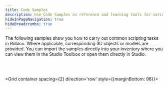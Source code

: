 ```yaml
---
title: Code Samples
description: Use Code Samples as reference and learning tools for various Studio features.
hideInPageNavigation: true
hideBreadcrumbs: true
---
```


<Grid md={12} lg={9}>
<p>The following samples show you how to carry out common scripting tasks in
Roblox. Where applicable, corresponding 3D objects or models are provided. You
can import the samples directly into your inventory where you can view them
in the Studio Toolbox or open them directly in Studio.</p>
</Grid>

<br /><br />

<Grid container spacing={2} direction='row' style={{marginBottom: 96}}>
<BrowseSampleCard href='https://create.roblox.com/marketplace/asset/13549359972' description='Provides a wrapper for ContextActionService that displays actions on-screen. Input prompts automatically change based on the latest input type, rather than being set once based on peripherals.' title='Action Manager' assetId={13549359972} />
<BrowseSampleCard href='https://create.roblox.com/marketplace/asset/13549366436' description='Demonstrates an admin command system using TextChatCommands. Command functions are stored in the Commands module and have an included permission level. Permission levels are determined from group rankings or a manual override set in the Admins module.&#10;' title='Admin Commands' assetId={13549366436} />
<BrowseSampleCard href='https://create.roblox.com/marketplace/asset/13549374667' description='Given two attachments and a beam prefab, this class continuously orients duplicates of the attachments to face each other so that the beam remains straight.&#10;&#10;Also provides an API to enable/disable the beam and its orientation updates.&#10;' title='Beam Between' assetId={13549374667} />
<BrowseSampleCard href='https://create.roblox.com/marketplace/asset/13549383422' description='Demonstrates changing the color of a part upon being touched by a player&#x27;s character. The color change is debounced to ensure the Touched event does not trigger a color change too quickly. The part&#x27;s color is randomly set using math.random.&#10;' title='Change Part Color On Touch' assetId={13549383422} />
<BrowseSampleCard href='https://create.roblox.com/marketplace/asset/13549390287' description='Provides an API to use when referencing a Player&#x27;s character to make sure it is &quot;Fully loaded&quot;, which is defined as:&#10;  1) Character is a descendant of workspace&#10;  2) Character has a PrimaryPart set&#10;  3) Character contains a child which is a Humanoid&#10;  4) The Humanoid&#x27;s RootPart property is not nil&#10;' title='Character Loaded Wrapper' assetId={13549390287} />
<BrowseSampleCard href='https://create.roblox.com/marketplace/asset/13549414385' description='Creates a guiding beam from the bottom of the local character to a destination attachment. Useful for guiding players towards objectives in order to progress.&#10;' title='Character Path Beam' assetId={13549414385} />
<BrowseSampleCard href='https://create.roblox.com/marketplace/asset/13549421787' description='Demonstrates a cloud configuration system where flag values can be set in DataStore and are automatically polled for updates by live servers.' title='Cloud Config' assetId={13549421787} />
<BrowseSampleCard href='https://create.roblox.com/marketplace/asset/13549427893' description='Creates instances with given properties based on the given tree data table. This streamlines the tedious process of calling Instance.new and setting each property by creating a table of properties and a ClassName instead.&#10;' title='Create Instance Tree' assetId={13549427893} />
<BrowseSampleCard href='https://create.roblox.com/marketplace/asset/13549434117' description='Crossfading is an audio editing technique that creates a smooth transition between two audio clips. Demonstrates crossfading between two sounds indefinitely.&#10;' title='Crossfading Two Sounds' assetId={13549434117} />
<BrowseSampleCard href='https://create.roblox.com/marketplace/asset/13549442507' description='DataStoreWrapper provides a retry mechanism for Data Stores that respects the order in which requests were made.' title='Data Store Retries' assetId={13549442507} />
<BrowseSampleCard href='https://create.roblox.com/marketplace/asset/14045064871' description='An example of a simple donation leaderboard. DevProducts IDs can be placed in the DonationProducts ModuleScript and will be displayed on the leaderboard to purchase. Upon purchase, the player&#x27;s donation amount is incremented based on how many robux were spent.' title='Donation Leaderboard' assetId={14045064871} />
<BrowseSampleCard href='https://create.roblox.com/marketplace/asset/13549448179' description='Searches children of an instance, returning the first child containing an attribute matching the given name and value.&#10;&#10;The DemoScript removes flavors from an ice cream cone in the correct order using findFirstChildWithAttribute&#10;' title='Find First Child With Attribute' assetId={13549448179} />
<BrowseSampleCard href='https://create.roblox.com/marketplace/asset/13549459698' description='The fireRaycast function fires a ray from an Attachment position, visualizing the path of the ray and the surface normal that was hit. A model named &quot;Device&quot; rotates around in a circle, pointing the ray at various objects.&#10;' title='Raycasting' assetId={13549459698} />
<BrowseSampleCard href='https://create.roblox.com/marketplace/asset/13549504861' description='The FollowingAttachment module creates an attachment that trails on the ground at some max distance behind a player&#x27;s character.&#10;&#10;DemoScript uses constraints to align a rock part&#x27;s position and orientation with the attachment such that the rock follows each player&#x27;s character.&#10;&#10;The attachment stops updating and the rock is destroyed when the character dies.&#10;' title='Model Following a Player' assetId={13549504861} />
<BrowseSampleCard href='https://create.roblox.com/marketplace/asset/13549513767' description='Formats a number of seconds into a pretty string of Hours, Minutes, and Seconds. If all hours are 0, they are omitted. If all hours and all minutes are 0, they are both omitted. Leading 0&#x27;s from hours are removed. If hours are omitted, leading 0&#x27;s from minutes are removed. If hours and minutes are omitted, leading 0&#x27;s from seconds are removed.&#10;&#10;The DemoScript uses formatTime to display a timer that rapidly increases on a Part.&#10;' title='Format Time' assetId={13549513767} />
<BrowseSampleCard href='https://create.roblox.com/marketplace/asset/13549574255' description='Demonstrates a geofencing system to block content from users based on their region.&#10;' title='Geofencing' assetId={13549574255} />
<BrowseSampleCard href='https://create.roblox.com/marketplace/asset/13549617602' description='Returns the attachment corresponding with AttachmentName under the character.&#10;&#10;The DemoScript uses getCharacterAttachment to correctly attach a pizza slice to a character&#x27;s RightGripAttachment.&#10;' title='Get Character Attachment' assetId={13549617602} />
<BrowseSampleCard href='https://create.roblox.com/marketplace/asset/13595021558' description='The InputCategorizer module categorizes various UserInputTypes (MouseButton1, MouseButton2, Gamepad1/2/3, etc.) into more manageable categories and provides an event for when the last input category changes, rather than last UserInputType.' title='Input Categorizer' assetId={13595021558} />
<BrowseSampleCard href='https://create.roblox.com/marketplace/asset/13595027036' description='Demonstrates how to update a player&#x27;s camera to create an Isometric Camera style. The camera updates every render step to ensure the camera maintains a constant distance from the player, as well as follows the player as they move.&#10;' title='Isometric Camera' assetId={13595027036} />
<BrowseSampleCard href='https://create.roblox.com/marketplace/asset/13595031529' description='Demonstrates how to run a loop on a single server at once using MemoryStores. Useful for things like global matchmaking code that only need to run on one server at a time.&#10;' title='Leader Election' assetId={13595031529} />
<BrowseSampleCard href='https://create.roblox.com/marketplace/asset/13595037394' description='The loadAnimationTrack function is used to load an animation on an Animator by providing an animation asset ID.&#10;' title='Playing an Animation' assetId={13595037394} />
<BrowseSampleCard href='https://create.roblox.com/marketplace/asset/13595046452' description='Demonstrates an example of a loading screen. The `updateDetailText` function provides the ability to update text on the loading screen with information on what is happening behind the scenes. A spinner gives the user confidence that the game is still running.&#10;&#10;Note: the sample must be placed within ReplicatedFirst to work properly.&#10;' title='Loading Screen' assetId={13595046452} />
<BrowseSampleCard href='https://create.roblox.com/marketplace/asset/13595063828' description='Plays a particle animation of a puff of smoke at the location, volume, and size of a given part.&#10;' title='Play Smoke Puff' assetId={13595063828} />
<BrowseSampleCard href='https://create.roblox.com/marketplace/asset/13595067200' description='Demonstrates connecting to common player, character and humanoid events. Events covered: PlayerAdded, PlayerRemoving, CharacterAdded, CharacterRemoving, CharacterAppearanceLoaded and Died (humanoid).&#10;' title='Player Lifecycle Events' assetId={13595067200} />
<BrowseSampleCard href='https://create.roblox.com/marketplace/asset/14045095796' description='Demonstrates a portal door system that allows a player to walk into a small exterior building and appear inside a larger interior.' title='Portal Door' assetId={14045095796} />
<BrowseSampleCard href='https://create.roblox.com/marketplace/asset/13595075895' description='Calls the given callback for all existing players in the game, and any that join thereafter.&#10;&#10;Useful in situations where you want to run code for every player, even players who are already in the game.&#10;&#10;The DemoScript uses safePlayerAdded to ensure all players in the game have a billboard with their name above their character&#x27;s heads.&#10;' title='Safe Player Added' assetId={13595075895} />
<BrowseSampleCard href='https://create.roblox.com/marketplace/asset/13595083584' description='Signal is a custom event that works as a replacement for BindableEvents to create custom events and replicates the behavior of RBXScriptSignal. Objects are passed by reference, which is not possible with BindableEvents.' title='Custom Event' assetId={13595083584} />
<BrowseSampleCard href='https://create.roblox.com/marketplace/asset/13595087289' description='Demonstrates how to increase a player&#x27;s speed when specific inputs are pressed. This sample implements left shift to run on keyboard, X to run on gamepad, and a touch button for mobile. The input buttons can be modified to any input desired.&#10;' title='Sprint with Button' assetId={13595087289} />
<BrowseSampleCard href='https://create.roblox.com/marketplace/asset/13595092074' description='Demonstrates how to show and hide different frames within a Gui. The example starts with a menu button visible to the player. When pressed, the menu button is hidden and a menu window appears. Clicking the &#x27;X&#x27; at the top right corner of the menu will bring the user back to the original view.&#10;' title='Toggling Gui Frames' assetId={13595092074} />
<BrowseSampleCard href='https://create.roblox.com/marketplace/asset/13595118497' description='Links a group of tweens together, allowing them to be played, paused and cancelled as one.&#10;&#10;Note: TweenGroup does not support PlaybackState or Completed events.&#10;' title='Tween Group' assetId={13595118497} />
<BrowseSampleCard href='https://create.roblox.com/marketplace/asset/13595097154' description='Demonstrates how to properly tween a model. Models should be tweened from an anchored part. If parts within the model are unanchored, weld these parts to the anchored part. Otherwise the unanchored parts will not follow the model as it tweens. In this case, the Base part is set as the HealthPack&#x27;s PrimaryPart and all other parts in the model are welded to it.&#10;' title='Using TweenService on a Model' assetId={13595097154} />

</Grid>
